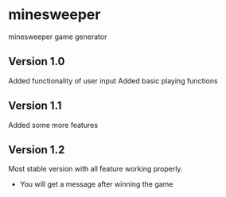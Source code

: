 # minesweeper
minesweeper game generator

Version 1.0
-----------

Added functionality of user input 
Added basic playing functions

Version 1.1
-----------

Added some more features

Version 1.2
-----------

Most stable version with all feature working properly.
+ You will get a message after winning the game